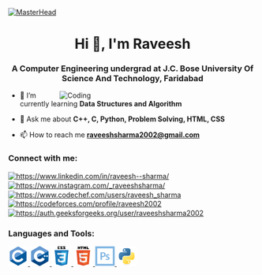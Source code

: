 [![MasterHead](https://imgs.search.brave.com/UP0L-O0aRdx0_jPJTD2qm77Fmbfoa95n9bA8IuIlS6M/rs:fit:1200:536:1/g:ce/aHR0cHM6Ly93d3cu/b3BtbC5jby51ay9m/aWxlcy9CbG9nL0lt/YWdlcy9kaWdpdGFs/LWNvZGUtYmFubmVy/LnBuZw)](https://RaveeshSharma.io)
<h1 align="center">Hi 👋, I'm Raveesh</h1>
<h3 align="center">A Computer Engineering undergrad at J.C. Bose University Of Science And Technology, Faridabad</h3>
<img align="right" alt="Coding" width="400" src="https://www.codecorners.com/wp-content/uploads/2018/05/senior-front-end-developer-openings-1.gif">

- 🌱 I’m currently learning **Data Structures and Algorithm**

- 💬 Ask me about **C++, C, Python, Problem Solving, HTML, CSS**

- 📫 How to reach me **raveeshsharma2002@gmail.com**

<h3 align="left">Connect with me:</h3>
<p align="left">
<a href="https://linkedin.com/in/https://www.linkedin.com/in/raveesh--sharma/" target="blank"><img align="center" src="https://raw.githubusercontent.com/rahuldkjain/github-profile-readme-generator/master/src/images/icons/Social/linked-in-alt.svg" alt="https://www.linkedin.com/in/raveesh--sharma/" height="30" width="40" /></a>
<a href="https://instagram.com/https://www.instagram.com/_raveeshsharma/" target="blank"><img align="center" src="https://raw.githubusercontent.com/rahuldkjain/github-profile-readme-generator/master/src/images/icons/Social/instagram.svg" alt="https://www.instagram.com/_raveeshsharma/" height="30" width="40" /></a>
<a href="https://www.codechef.com/users/https://www.codechef.com/users/raveesh_sharma" target="blank"><img align="center" src="https://cdn.jsdelivr.net/npm/simple-icons@3.1.0/icons/codechef.svg" alt="https://www.codechef.com/users/raveesh_sharma" height="30" width="40" /></a>
<a href="https://codeforces.com/profile/https://codeforces.com/profile/raveesh2002" target="blank"><img align="center" src="https://raw.githubusercontent.com/rahuldkjain/github-profile-readme-generator/master/src/images/icons/Social/codeforces.svg" alt="https://codeforces.com/profile/raveesh2002" height="30" width="40" /></a>
<a href="https://auth.geeksforgeeks.org/user/https://auth.geeksforgeeks.org/user/raveeshsharma2002" target="blank"><img align="center" src="https://raw.githubusercontent.com/rahuldkjain/github-profile-readme-generator/master/src/images/icons/Social/geeks-for-geeks.svg" alt="https://auth.geeksforgeeks.org/user/raveeshsharma2002" height="30" width="40" /></a>
</p>

<h3 align="left">Languages and Tools:</h3>
<p align="left"> <a href="https://www.cprogramming.com/" target="_blank" rel="noreferrer"> <img src="https://raw.githubusercontent.com/devicons/devicon/master/icons/c/c-original.svg" alt="c" width="40" height="40"/> </a> <a href="https://www.w3schools.com/cpp/" target="_blank" rel="noreferrer"> <img src="https://raw.githubusercontent.com/devicons/devicon/master/icons/cplusplus/cplusplus-original.svg" alt="cplusplus" width="40" height="40"/> </a> <a href="https://www.w3schools.com/css/" target="_blank" rel="noreferrer"> <img src="https://raw.githubusercontent.com/devicons/devicon/master/icons/css3/css3-original-wordmark.svg" alt="css3" width="40" height="40"/> </a> <a href="https://www.w3.org/html/" target="_blank" rel="noreferrer"> <img src="https://raw.githubusercontent.com/devicons/devicon/master/icons/html5/html5-original-wordmark.svg" alt="html5" width="40" height="40"/> </a> <a href="https://www.photoshop.com/en" target="_blank" rel="noreferrer"> <img src="https://raw.githubusercontent.com/devicons/devicon/master/icons/photoshop/photoshop-line.svg" alt="photoshop" width="40" height="40"/> </a> <a href="https://www.python.org" target="_blank" rel="noreferrer"> <img src="https://raw.githubusercontent.com/devicons/devicon/master/icons/python/python-original.svg" alt="python" width="40" height="40"/> </a> </p>

